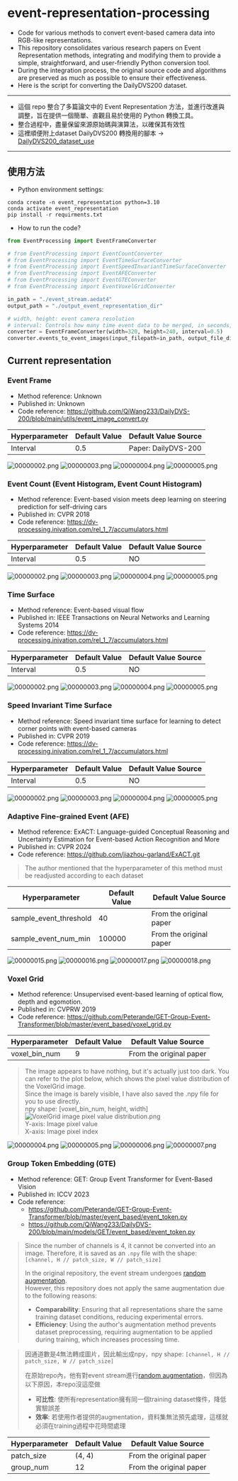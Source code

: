 # event-representation-processing

* Code for various methods to convert event-based camera data into RGB-like representations.
* This repository consolidates various research papers on Event Representation methods, integrating and modifying them
  to provide a simple, straightforward, and user-friendly Python conversion tool.
* During the integration process, the original source code and algorithms are preserved as much as possible to ensure
  their effectiveness.
* Here is the script for converting the DailyDVS200 dataset.
---
* 這個 repo 整合了多篇論文中的 Event Representation 方法，並進行改進與調整，旨在提供一個簡單、直觀且易於使用的 Python 轉換工具。
* 整合過程中，盡量保留來源原始碼與演算法，以確保其有效性
* 這裡順便附上dataset DailyDVS200 轉換用的腳本 -> [DailyDVS200_dataset_use](DailyDVS200_dataset_use)
---

## 使用方法

* Python environment settings:

```shell
conda create -n event_representation python=3.10
conda activate event_representation
pip install -r requirments.txt
```

* How to run the code?

```python
from EventProcessing import EventFrameConverter

# from EventProcessing import EventCountConverter
# from EventProcessing import EventTimeSurfaceConverter
# from EventProcessing import EventSpeedInvariantTimeSurfaceConverter
# from EventProcessing import EventAFEConverter
# from EventProcessing import EventGTEConverter
# from EventProcessing import EventVoxelGridConverter

in_path = "./event_stream.aedat4"
output_path = "./output_event_representation_dir"

# width, height: event camera resolution
# interval: Controls how many time event data to be merged, in seconds, Some representations do not require this parameter
converter = EventFrameConverter(width=320, height=240, interval=0.5)
converter.events_to_event_images(input_filepath=in_path, output_file_dir=output_path)
```

## Current representation

### Event Frame

* Method reference: Unknown
* Published in: Unknown
* Code reference: https://github.com/QiWang233/DailyDVS-200/blob/main/utils/event_image_convert.py

| Hyperparameter | Default Value | Default Value Source |
|----------------|---------------|----------------------|
| Interval       | 0.5           | Paper: DailyDVS-200  |

![00000002.png](src%2Ffigs%2FEventFrameConverter%2F00000002.png)
![00000003.png](src%2Ffigs%2FEventFrameConverter%2F00000003.png)
![00000004.png](src%2Ffigs%2FEventFrameConverter%2F00000004.png)
![00000005.png](src%2Ffigs%2FEventFrameConverter%2F00000005.png)


### Event Count (Event Histogram, Event Count Histogram)

* Method reference: Event-based vision meets deep learning on steering prediction for self-driving cars
* Published in: CVPR 2018
* Code reference: https://dv-processing.inivation.com/rel_1_7/accumulators.html

| Hyperparameter | Default Value | Default Value Source |
|----------------|---------------|----------------------|
| Interval       | 0.5           | NO                   |

![00000002.png](src%2Ffigs%2FEventCountConverter%2F00000002.png)
![00000003.png](src%2Ffigs%2FEventCountConverter%2F00000003.png)
![00000004.png](src%2Ffigs%2FEventCountConverter%2F00000004.png)
![00000005.png](src%2Ffigs%2FEventCountConverter%2F00000005.png)

### Time Surface

* Method reference: Event-based visual flow
* Published in: IEEE Transactions on Neural Networks and Learning Systems 2014
* Code reference: https://dv-processing.inivation.com/rel_1_7/accumulators.html

| Hyperparameter | Default Value | Default Value Source |
|----------------|---------------|----------------------|
| Interval       | 0.5           | NO                   |

![00000002.png](src%2Ffigs%2FEventTimeSurfaceConverter%2F00000002.png)
![00000003.png](src%2Ffigs%2FEventTimeSurfaceConverter%2F00000003.png)
![00000004.png](src%2Ffigs%2FEventTimeSurfaceConverter%2F00000004.png)
![00000005.png](src%2Ffigs%2FEventTimeSurfaceConverter%2F00000005.png)

### Speed Invariant Time Surface

* Method reference: Speed invariant time surface for learning to detect corner points with event-based cameras
* Published in: CVPR 2019
* Code reference: https://dv-processing.inivation.com/rel_1_7/accumulators.html

| Hyperparameter | Default Value | Default Value Source |
|----------------|---------------|----------------------|
| Interval       | 0.5           | NO                   |

![00000002.png](src%2Ffigs%2FEventSpeedInvariantTimeSurfaceConverter%2F00000002.png)
![00000003.png](src%2Ffigs%2FEventSpeedInvariantTimeSurfaceConverter%2F00000003.png)
![00000004.png](src%2Ffigs%2FEventSpeedInvariantTimeSurfaceConverter%2F00000004.png)
![00000005.png](src%2Ffigs%2FEventSpeedInvariantTimeSurfaceConverter%2F00000005.png)

### Adaptive Fine-grained Event (AFE)

* Method reference: ExACT: Language-guided Conceptual Reasoning and Uncertainty Estimation for Event-based Action
  Recognition and More
* Published in: CVPR 2024
* Code reference: https://github.com/jiazhou-garland/ExACT.git

> The author mentioned that the hyperparameter of this method must be readjusted according to each dataset

| Hyperparameter         | Default Value | Default Value Source    |
|------------------------|---------------|-------------------------|
| sample_event_threshold | 40            | From the original paper |
| sample_event_num_min   | 100000        | From the original paper |

![00000015.png](src%2Ffigs%2FEventAFEConverter%2F00000015.png)
![00000016.png](src%2Ffigs%2FEventAFEConverter%2F00000016.png)
![00000017.png](src%2Ffigs%2FEventAFEConverter%2F00000017.png)
![00000018.png](src%2Ffigs%2FEventAFEConverter%2F00000018.png)

### Voxel Grid

* Method reference: Unsupervised event-based learning of optical flow, depth and egomotion.
* Published in: CVPRW 2019
* Code reference:  https://github.com/Peterande/GET-Group-Event-Transformer/blob/master/event_based/voxel_grid.py

| Hyperparameter | Default Value | Default Value Source    |
|----------------|---------------|-------------------------|
| voxel_bin_num  | 9             | From the original paper |

> The image appears to have nothing, but it's actually just too dark. You can refer to the plot below, which shows the pixel value distribution of the VoxelGrid image.  
> Since the image is barely visible, I have also saved the .npy file for you to use directly.  
> npy shape: [voxel_bin_num, height, width]  
> ![VoxelGrid image pixel value distribution.png](src%2FVoxelGrid%20image%20pixel%20value%20distribution.png)  
> Y-axis: Image pixel value  
> X-axis: Image pixel index  

![00000004.png](src%2Ffigs%2FEventVoxelGridConverter%2F00000004.png)
![00000005.png](src%2Ffigs%2FEventVoxelGridConverter%2F00000005.png)
![00000006.png](src%2Ffigs%2FEventVoxelGridConverter%2F00000006.png)
![00000007.png](src%2Ffigs%2FEventVoxelGridConverter%2F00000007.png)

### Group Token Embedding (GTE)

* Method reference: GET: Group Event Transformer for Event-Based Vision
* Published in: ICCV 2023
* Code reference:
    * https://github.com/Peterande/GET-Group-Event-Transformer/blob/master/event_based/event_token.py
    * https://github.com/QiWang233/DailyDVS-200/blob/main/models/GET/event_based/event_token.py

> Since the number of channels is 4, it cannot be converted into an image. Therefore, it is saved as an `.npy` file with the shape:  
> `[channel, H // patch_size, W // patch_size]`
>
> In the original repository, the event stream undergoes [random augmentation](https://github.com/Peterande/GET-Group-Event-Transformer/blob/d979d7a243201d4c86cd1765636b167d7701d881/data/build.py#L182).  
> However, this repository does not apply the same augmentation due to the following reasons:
>
> * **Comparability**: Ensuring that all representations share the same training dataset conditions, reducing experimental errors.
> * **Efficiency**: Using the author's augmentation method prevents dataset preprocessing, requiring augmentation to be applied during training, which increases processing time.


> 因通道數是4無法轉成圖片，因此輸出成npy，npy shape: `[channel, H // patch_size, W // patch_size]`
> 
> 在原始repo內，他有對event stream進行[random augmentation](https://github.com/Peterande/GET-Group-Event-Transformer/blob/d979d7a243201d4c86cd1765636b167d7701d881/data/build.py#L182)，但因為以下原因，本repo沒這麼做  
>* **可比性**: 使所有representation擁有同一個training dataset條件，降低實驗誤差  
>* **效率**: 若使用作者提供的augmentation，資料集無法預先處理，這樣就必須在training過程中花時間處理  

| Hyperparameter | Default Value | Default Value Source    |
|----------------|---------------|-------------------------|
| patch_size     | (4, 4)        | From the original paper |
| group_num      | 12            | From the original paper |